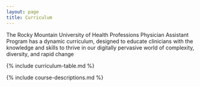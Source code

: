```yaml
---
layout: page
title: Curriculum
---
```


<p class="message">
  The Rocky Mountain University of Health Professions Physician Assistant Program has a dynamic curriculum, designed to educate clinicians with the knowledge and skills to thrive in our digitally pervasive world of complexity, diversity, and rapid change
</p>

{% include curriculum-table.md %}

{% include course-descriptions.md %}


